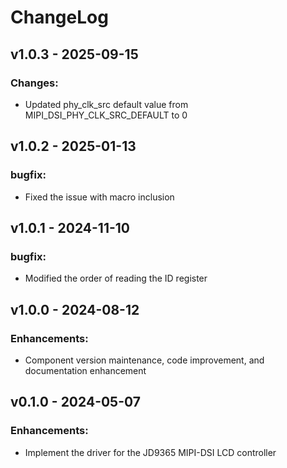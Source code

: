 # ChangeLog

## v1.0.3 - 2025-09-15

### Changes:

* Updated phy_clk_src default value from MIPI_DSI_PHY_CLK_SRC_DEFAULT to 0

## v1.0.2 - 2025-01-13

### bugfix:

* Fixed the issue with macro inclusion

## v1.0.1 - 2024-11-10

### bugfix:

* Modified the order of reading the ID register

## v1.0.0 - 2024-08-12

### Enhancements:

* Component version maintenance, code improvement, and documentation enhancement

## v0.1.0 - 2024-05-07

### Enhancements:

* Implement the driver for the JD9365 MIPI-DSI LCD controller

